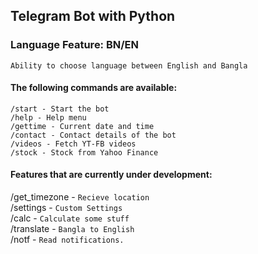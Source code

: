 ## Telegram Bot with Python

### Language Feature: BN/EN
`Ability to choose language between English and Bangla`

#### The following commands are available:
`/start - Start the bot`  
`/help - Help menu`  
`/gettime - Current date and time`  
`/contact - Contact details of the bot`  
`/videos - Fetch YT-FB videos`  
`/stock - Stock from Yahoo Finance`  

#### Features that are currently under development:
/get_timezone - `Recieve location`  
/settings - `Custom Settings`  
/calc - `Calculate some stuff`  
/translate - `Bangla to English`  
/notf - `Read notifications.`  

